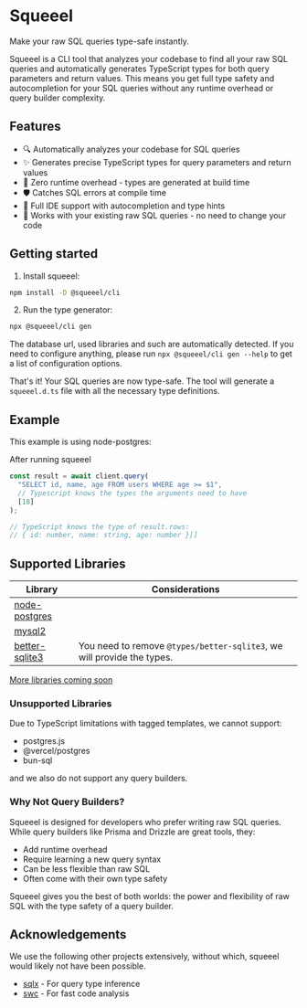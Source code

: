 # Squeeel

Make your raw SQL queries type-safe instantly.

Squeeel is a CLI tool that analyzes your codebase to find all your raw SQL queries and automatically generates TypeScript types for both query parameters and return values. This means you get full type safety and autocompletion for your SQL queries without any runtime overhead or query builder complexity.

## Features

- 🔍 Automatically analyzes your codebase for SQL queries
- ✨ Generates precise TypeScript types for query parameters and return values
- 🚀 Zero runtime overhead - types are generated at build time
- 🛡️ Catches SQL errors at compile time
- 📝 Full IDE support with autocompletion and type hints
- 🔄 Works with your existing raw SQL queries - no need to change your code

## Getting started

1. Install squeeel:
```bash
npm install -D @squeeel/cli
```

2. Run the type generator:
```bash
npx @squeeel/cli gen
```

The database url, used libraries and such are automatically detected. If you need to configure anything, please run `npx @squeeel/cli gen --help` to get a list of configuration options.

That's it! Your SQL queries are now type-safe. The tool will generate a `squeeel.d.ts` file with all the necessary type definitions.

## Example
 
This example is using node-postgres:

After running squeeel

```typescript
const result = await client.query(
  "SELECT id, name, age FROM users WHERE age >= $1",
  // Typescript knows the types the arguments need to have
  [18]
);

// TypeScript knows the type of result.rows:
// { id: number, name: string, age: number }[]
```

## Supported Libraries

| Library                                                      | Considerations                                                         |
|--------------------------------------------------------------|------------------------------------------------------------------------|
| [node-postgres](https://node-postgres.com/)                  |                                                                        |
| [mysql2](https://sidorares.github.io/node-mysql2/docs)       |                                                                        |
| [better-sqlite3](https://github.com/WiseLibs/better-sqlite3) | You need to remove `@types/better-sqlite3`, we will provide the types. |

[More libraries coming soon](https://github.com/SorenHolstHansen/squeeel/issues/1)

### Unsupported Libraries

Due to TypeScript limitations with tagged templates, we cannot support:
- postgres.js
- @vercel/postgres
- bun-sql

and we also do not support any query builders.

### Why Not Query Builders?

Squeeel is designed for developers who prefer writing raw SQL queries. While query builders like Prisma and Drizzle are great tools, they:
- Add runtime overhead
- Require learning a new query syntax
- Can be less flexible than raw SQL
- Often come with their own type safety

Squeeel gives you the best of both worlds: the power and flexibility of raw SQL with the type safety of a query builder.

## Acknowledgements

We use the following other projects extensively, without which, squeeel would likely not have been possible.

- [sqlx](https://github.com/launchbadge/sqlx) - For query type inference
- [swc](https://swc.rs/) - For fast code analysis
